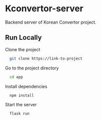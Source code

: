 
# Kconvertor-server

Backend server of Korean Convertor project.

## Run Locally

Clone the project

```bash
  git clone https://link-to-project
```

Go to the project directory

```bash
  cd app
```

Install dependencies

```bash
  npm install
```

Start the server

```bash
  flask run
```